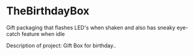 # TheBirthdayBox
Gift packaging that flashes LED's when shaken and also has sneaky eye-catch feature when idle

Description of project:
 Gift Box for birthday..
 
